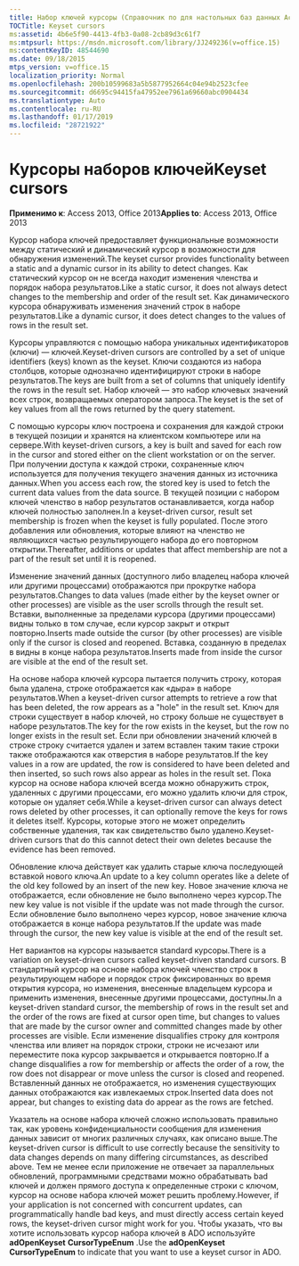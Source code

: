 ```yaml
---
title: Набор ключей курсоры (Справочник по для настольных баз данных Access)
TOCTitle: Keyset cursors
ms:assetid: 4b6e5f90-4413-4fb3-0a08-2cb89d3c61f7
ms:mtpsurl: https://msdn.microsoft.com/library/JJ249236(v=office.15)
ms:contentKeyID: 48544690
ms.date: 09/18/2015
mtps_version: v=office.15
localization_priority: Normal
ms.openlocfilehash: 200b10599683a5b5877952664c04e94b2523cfee
ms.sourcegitcommit: d6695c94415fa47952ee7961a69660abc0904434
ms.translationtype: Auto
ms.contentlocale: ru-RU
ms.lasthandoff: 01/17/2019
ms.locfileid: "28721922"
---
```

# <a name="keyset-cursors"></a><span data-ttu-id="9b98f-102">Курсоры наборов ключей</span><span class="sxs-lookup"><span data-stu-id="9b98f-102">Keyset cursors</span></span>

<span data-ttu-id="9b98f-103">**Применимо к**: Access 2013, Office 2013</span><span class="sxs-lookup"><span data-stu-id="9b98f-103">**Applies to**: Access 2013, Office 2013</span></span>

<span data-ttu-id="9b98f-104">Курсор набора ключей предоставляет функциональные возможности между статический и динамический курсор в возможности для обнаружения изменений.</span><span class="sxs-lookup"><span data-stu-id="9b98f-104">The keyset cursor provides functionality between a static and a dynamic cursor in its ability to detect changes.</span></span> <span data-ttu-id="9b98f-105">Как статический курсор он не всегда находит изменения членства и порядок набора результатов.</span><span class="sxs-lookup"><span data-stu-id="9b98f-105">Like a static cursor, it does not always detect changes to the membership and order of the result set.</span></span> <span data-ttu-id="9b98f-106">Как динамического курсора обнаруживать изменения значений строк в наборе результатов.</span><span class="sxs-lookup"><span data-stu-id="9b98f-106">Like a dynamic cursor, it does detect changes to the values of rows in the result set.</span></span>

<span data-ttu-id="9b98f-107">Курсоры управляются с помощью набора уникальных идентификаторов (ключи) — ключей.</span><span class="sxs-lookup"><span data-stu-id="9b98f-107">Keyset-driven cursors are controlled by a set of unique identifiers (keys) known as the keyset.</span></span> <span data-ttu-id="9b98f-108">Ключи создаются из набора столбцов, которые однозначно идентифицируют строки в наборе результатов.</span><span class="sxs-lookup"><span data-stu-id="9b98f-108">The keys are built from a set of columns that uniquely identify the rows in the result set.</span></span> <span data-ttu-id="9b98f-109">Набор ключей — это набор ключевых значений всех строк, возвращаемых оператором запроса.</span><span class="sxs-lookup"><span data-stu-id="9b98f-109">The keyset is the set of key values from all the rows returned by the query statement.</span></span>

<span data-ttu-id="9b98f-110">С помощью курсоры ключ построена и сохранения для каждой строки в текущей позиции и хранятся на клиентском компьютере или на сервере.</span><span class="sxs-lookup"><span data-stu-id="9b98f-110">With keyset-driven cursors, a key is built and saved for each row in the cursor and stored either on the client workstation or on the server.</span></span> <span data-ttu-id="9b98f-111">При получении доступа к каждой строки, сохраненные ключ используется для получения текущего значения данных из источника данных.</span><span class="sxs-lookup"><span data-stu-id="9b98f-111">When you access each row, the stored key is used to fetch the current data values from the data source.</span></span> <span data-ttu-id="9b98f-112">В текущей позиции с набором ключей членство в набор результатов останавливается, когда набор ключей полностью заполнен.</span><span class="sxs-lookup"><span data-stu-id="9b98f-112">In a keyset-driven cursor, result set membership is frozen when the keyset is fully populated.</span></span> <span data-ttu-id="9b98f-113">После этого добавления или обновления, которые влияют на членство не являющихся частью результирующего набора до его повторном открытии.</span><span class="sxs-lookup"><span data-stu-id="9b98f-113">Thereafter, additions or updates that affect membership are not a part of the result set until it is reopened.</span></span>

<span data-ttu-id="9b98f-114">Изменение значений данных (доступного либо владелец набора ключей или другими процессами) отображаются при прокрутке набора результатов.</span><span class="sxs-lookup"><span data-stu-id="9b98f-114">Changes to data values (made either by the keyset owner or other processes) are visible as the user scrolls through the result set.</span></span> <span data-ttu-id="9b98f-115">Вставки, выполненные за пределами курсора (другими процессами) видны только в том случае, если курсор закрыт и открыт повторно.</span><span class="sxs-lookup"><span data-stu-id="9b98f-115">Inserts made outside the cursor (by other processes) are visible only if the cursor is closed and reopened.</span></span> <span data-ttu-id="9b98f-116">Вставка, созданную в пределах в видны в конце набора результатов.</span><span class="sxs-lookup"><span data-stu-id="9b98f-116">Inserts made from inside the cursor are visible at the end of the result set.</span></span>

<span data-ttu-id="9b98f-117">На основе набора ключей курсора пытается получить строку, которая была удалена, строке отображается как «дыра» в наборе результатов.</span><span class="sxs-lookup"><span data-stu-id="9b98f-117">When a keyset-driven cursor attempts to retrieve a row that has been deleted, the row appears as a "hole" in the result set.</span></span> <span data-ttu-id="9b98f-118">Ключ для строки существует в набор ключей, но строку больше не существует в наборе результатов.</span><span class="sxs-lookup"><span data-stu-id="9b98f-118">The key for the row exists in the keyset, but the row no longer exists in the result set.</span></span> <span data-ttu-id="9b98f-119">Если при обновлении значений ключей в строке строку считается удален и затем вставлен таким такие строки также отображаются как отверстия в наборе результатов.</span><span class="sxs-lookup"><span data-stu-id="9b98f-119">If the key values in a row are updated, the row is considered to have been deleted and then inserted, so such rows also appear as holes in the result set.</span></span> <span data-ttu-id="9b98f-120">Пока курсор на основе набора ключей всегда можно обнаружить строк, удаленных с другими процессами, его можно удалить ключи для строк, которые он удаляет себя.</span><span class="sxs-lookup"><span data-stu-id="9b98f-120">While a keyset-driven cursor can always detect rows deleted by other processes, it can optionally remove the keys for rows it deletes itself.</span></span> <span data-ttu-id="9b98f-121">Курсоры, которые этого не может определить собственные удаления, так как свидетельство было удалено.</span><span class="sxs-lookup"><span data-stu-id="9b98f-121">Keyset-driven cursors that do this cannot detect their own deletes because the evidence has been removed.</span></span>

<span data-ttu-id="9b98f-122">Обновление ключа действует как удалить старые ключа последующей вставкой нового ключа.</span><span class="sxs-lookup"><span data-stu-id="9b98f-122">An update to a key column operates like a delete of the old key followed by an insert of the new key.</span></span> <span data-ttu-id="9b98f-123">Новое значение ключа не отображается, если обновление не было выполнено через курсор.</span><span class="sxs-lookup"><span data-stu-id="9b98f-123">The new key value is not visible if the update was not made through the cursor.</span></span> <span data-ttu-id="9b98f-124">Если обновление было выполнено через курсор, новое значение ключа отображается в конце набора результатов.</span><span class="sxs-lookup"><span data-stu-id="9b98f-124">If the update was made through the cursor, the new key value is visible at the end of the result set.</span></span>

<span data-ttu-id="9b98f-125">Нет вариантов на курсоры называется standard курсоры.</span><span class="sxs-lookup"><span data-stu-id="9b98f-125">There is a variation on keyset-driven cursors called keyset-driven standard cursors.</span></span> <span data-ttu-id="9b98f-126">В стандартный курсор на основе набора ключей членство строк в результирующем наборе и порядок строк фиксированных во время открытия курсора, но изменения, внесенные владельцем курсора и применить изменения, внесенные другими процессами, доступны.</span><span class="sxs-lookup"><span data-stu-id="9b98f-126">In a keyset-driven standard cursor, the membership of rows in the result set and the order of the rows are fixed at cursor open time, but changes to values that are made by the cursor owner and committed changes made by other processes are visible.</span></span> <span data-ttu-id="9b98f-127">Если изменение disqualifies строку для контроля членства или влияет на порядок строки, строки не исчезают или переместите пока курсор закрывается и открывается повторно.</span><span class="sxs-lookup"><span data-stu-id="9b98f-127">If a change disqualifies a row for membership or affects the order of a row, the row does not disappear or move unless the cursor is closed and reopened.</span></span> <span data-ttu-id="9b98f-128">Вставленный данных не отображается, но изменения существующих данных отображаются как извлекаемых строк.</span><span class="sxs-lookup"><span data-stu-id="9b98f-128">Inserted data does not appear, but changes to existing data do appear as the rows are fetched.</span></span>

<span data-ttu-id="9b98f-129">Указатель на основе набора ключей сложно использовать правильно так, как уровень конфиденциальности сообщения для изменения данных зависит от многих различных случаях, как описано выше.</span><span class="sxs-lookup"><span data-stu-id="9b98f-129">The keyset-driven cursor is difficult to use correctly because the sensitivity to data changes depends on many differing circumstances, as described above.</span></span> <span data-ttu-id="9b98f-130">Тем не менее если приложение не отвечает за параллельных обновлений, программными средствами можно обрабатывать bad ключей и должен прямого доступа к определенные строки с ключом, курсор на основе набора ключей может решить проблему.</span><span class="sxs-lookup"><span data-stu-id="9b98f-130">However, if your application is not concerned with concurrent updates, can programmatically handle bad keys, and must directly access certain keyed rows, the keyset-driven cursor might work for you.</span></span> <span data-ttu-id="9b98f-131">Чтобы указать, что вы хотите использовать курсор набора ключей в ADO используйте **adOpenKeyset** **CursorTypeEnum** .</span><span class="sxs-lookup"><span data-stu-id="9b98f-131">Use the **adOpenKeyset** **CursorTypeEnum** to indicate that you want to use a keyset cursor in ADO.</span></span>

